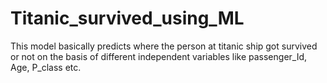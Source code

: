 # Titanic_survived_using_ML
This model basically predicts where the person at titanic ship got survived or not on the basis of different independent variables like passenger_Id, Age, P_class etc.
